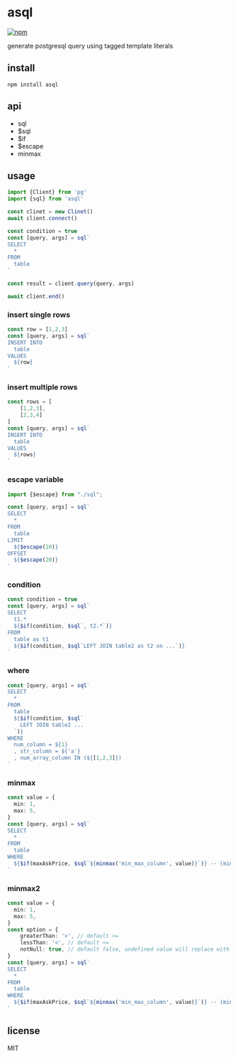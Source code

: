 # asql
[![npm](https://img.shields.io/npm/dt/asql.svg?style=for-the-badge)](https://www.npmjs.com/package/asql)

generate postgresql query using tagged template literals

## install
```shell
npm install asql
```

## api
- sql
- $sql
- $if
- $escape
- minmax

## usage
```ts
import {Client} from 'pg'
import {sql} from 'asql'

const clinet = new Clinet()
await client.connect()

const condition = true
const [query, args] = sql`
SELECT
  *
FROM
  table
`

const result = client.query(query, args)

await client.end()
```

### insert single rows
```ts
const row = [1,2,3]
const [query, args] = sql`
INSERT INTO
  table
VALUES
  ${row}
`
```

### insert multiple rows
```ts
const rows = [
    [1,2,3],
    [2,3,4]
]
const [query, args] = sql`
INSERT INTO
  table
VALUES
  ${rows}
`
```
### escape variable
```ts
import {$escape} from "./sql";

const [query, args] = sql`
SELECT
  *
FROM
  table
LIMIT
  ${$escape(10)}
OFFSET
  ${$escape(20)}
`
```
### condition
```ts
const condition = true
const [query, args] = sql`
SELECT
  t1.*
  ${$if(condition, $sql`, t2.*`)}
FROM
  table as t1
  ${$if(condition, $sql`LEFT JOIN table2 as t2 on ...`)}
`
```
### where
```ts
const [query, args] = sql`
SELECT
  *
FROM
  table
  ${$if(condition, $sql`
    LEFT JOIN table2 ...
  `)}
WHERE
  num_column = ${1}
  , str_column = ${'a'}
  , num_array_column IN (${[1,2,3]})
`
```
### minmax
```ts
const value = {
  min: 1,
  max: 5,
}
const [query, args] = sql`
SELECT
  *
FROM
  table
WHERE
  ${$if(maxAskPrice, $sql`${minmax('min_max_column', value)}`)} -- (min_max_column >= 1 AND min_max_column <= 5)
`
```
### minmax2
```ts
const value = {
  min: 1,
  max: 5,
}
const option = {
    greaterThan: '>', // default >=
    lessThan: '<', // default <=
    notNull: true, // default false, undefined value will replace with `COLUMN_NAME IS NULL OR`
}
const [query, args] = sql`
SELECT
  *
FROM
  table
WHERE
  ${$if(maxAskPrice, $sql`${minmax('min_max_column', value)}`)} -- (min_max_column >= 1 AND min_max_column <= 5)
`
```

## license
MIT